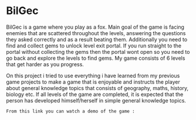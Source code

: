 # BilGec
BilGec is a game where you play as a fox. Main goal of the game is facing enemies that are scattered throughout the levels, 
answering the questions they asked correctly and as a result beating them. 
Additionally you need to find and collect gems to unlock level exit portal. If you run straight to the portal without collecting the gems then the portal wont open so you need to go back and explore the levels to find gems. My game consists of 6 levels that get harder as you progress. 

On this project i tried to use everything i have learned from my previous game projects to make a game that is enjoyable and  instructs the player about general knowledge topics that consists of geography, maths, history, biology etc.
If all levels of the game are completed, it is expected that the person has developed himself/herself in simple general knowledge topics.

    From this link you can watch a demo of the game : 


